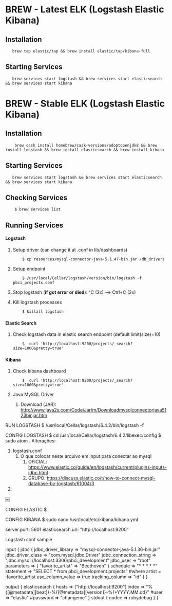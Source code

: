 # BREW - Latest ELK (Logstash Elastic Kibana)
## Installation
```shell script
   brew tap elastic/tap && brew install elastic/tap/kibana-full
```

## Starting Services
```shell script
   brew services start logstash && brew services start elasticsearch && brew services start kibana
```

# BREW - Stable ELK (Logstash Elastic Kibana)
## Installation
```shell script
    brew cask install homebrew/cask-versions/adoptopenjdk8 && brew install logstash && brew install elasticsearch && brew install kibana
```

## Starting Services
```shell script
   brew services start logstash && brew services start elasticsearch && brew services start kibana
```

## Checking Services

```shell script
    $ brew services list
```

## Running Services

#### Logstash

1. Setup driver (can change it at .conf in lib/dashboards)

    ```shell script
        $ cp resources/mysql-connector-java-5.1.47-bin.jar /db_drivers
    ```    

1. Setup endpoint

    ```shell script
        $ /usr/local/Cellar/logstash/version/bin/logstash -f pbci_projects.conf
    ```

1. Stop logstash (__if got error or died__): ^C (2x) --> Ctrl+C (2x)


1. Kill logstash processes

    ```shell script
        $ killall logstash
    ```

#### Elastic Search

1. Check logstash data in elastic search endpoint (default limit(size)=10)

    ```shell script
        $  curl 'http://localhost:9200/projects/_search?size=1000&pretty=true'
    ```

#### Kibana

1. Check kibana dashboard

    ```shell script
        $  curl 'http://localhost:9200/projects/_search?size=1000&pretty=true'
    ```


3. Java MySQL Driver
    1. Download (JAR): http://www.java2s.com/Code/Jar/m/Downloadmysqlconnectorjava5123binjar.htm




RUN LOGSTASH
$ /usr/local/Cellar/logstash/6.4.2/bin/logstash -f


CONFIG LOGSTASH
$ cd /usr/local/Cellar/logstash/6.4.2/libexec/config
$ sudo atom .
Alterações:
1. logstash.conf
    1. O que colocar neste arquivo em input para conectar ao mysql
        1. OFICIAL: https://www.elastic.co/guide/en/logstash/current/plugins-inputs-jdbc.html
        2. GRUPO: https://discuss.elastic.co/t/how-to-connect-mysql-database-by-logstash/61004/3
2.
￼




CONFIG ELASTIC
$

CONFIG KIBANA
$ sudo nano /usr/local/etc/kibana/kibana.yml

server.port: 5601
elasticsearch.url: "http://localhost:9200”



Logstash conf sample

input {
  jdbc {
    jdbc_driver_library => "mysql-connector-java-5.1.36-bin.jar"
    jdbc_driver_class => "com.mysql.jdbc.Driver"
    jdbc_connection_string => "jdbc:mysql://localhost:3306/pbci_development"
    jdbc_user => "root"
    parameters => { "favorite_artist" => "Beethoven" }
    schedule => "* * * * *"
    statement => "SELECT * from pbci_development.projects" #where artist = :favorite_artist
    use_column_value => true
    tracking_column => "id"
  }
}

output {
  elasticsearch {
    hosts => ["http://localhost:9200"]
    index => "%{[@metadata][beat]}-%{[@metadata][version]}-%{+YYYY.MM.dd}"
    #user => "elastic"
    #password => "changeme"
  }
  stdout { codec => rubydebug }
}
